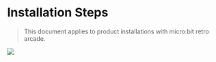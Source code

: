 ﻿---
sidebar_position: 5
sidebar_label: Installation Steps
---


# Installation Steps

> This document applies to product installations with micro:bit retro arcade.

![](https://wiki-media-ef.oss-cn-hongkong.aliyuncs.com/docs/microbit/expansion-board/microbit-retro-arcade-se/images/microbit-retro-arcade-assembly-steps.png)
